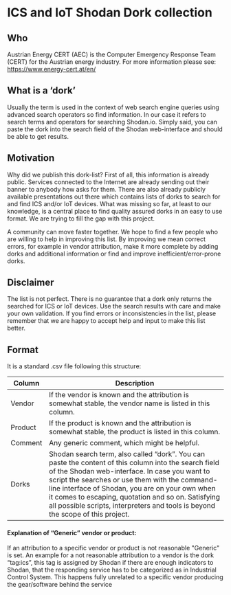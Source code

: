 # ICS and IoT Shodan Dork collection

## Who
Austrian Energy CERT (AEC) is the Computer Emergency Response Team (CERT) for the Austrian energy industry. For more information please see: https://www.energy-cert.at/en/

## What is a ‘dork’
Usually the term is used in the context of web search engine queries using advanced search operators so find information. In our case it refers to search terms and operators for searching Shodan.io. Simply said, you can paste the dork into	the search field of the Shodan web-interface and should be able to get results.

## Motivation
Why did we publish this dork-list?
First of all, this information is already public.
Services connected to the Internet are already sending out their banner to anybody how asks 	for them. There are also already publicly available presentations out there which contains lists of dorks to search for and find ICS and/or IoT devices. What was missing so far, at least to our	knowledge, is a central place to find quality assured dorks in an easy to use format. We are trying to fill the gap with this project.

A community can move faster together.
We hope to find a few people who are willing to help in improving this list. By improving we mean correct errors, for example in vendor attribution, make it more complete by adding dorks and additional information or find and improve inefficient/error-prone dorks.

## Disclaimer
The list is not perfect. There is no guarantee that a dork only returns the searched for ICS or IoT devices. Use the search results with care and make your own validation. If you find errors or inconsistencies in the list, please remember that we are happy to accept help and input to make this list better.

## Format
It is a standard .csv file following this structure:

Column | Description
------------ | -------------
Vendor | If the vendor is known and the attribution is somewhat stable, the vendor name is listed in this column.
Product | If the product is known and the attribution is somewhat stable, the product is listed in this column.
Comment | Any generic comment, which might be helpful.
Dorks | Shodan search term, also called “dork”. You can paste the content of this column into the search field of the Shodan web-interface. In case you want to script the searches or use them with the command-line interface of Shodan, you are on your own when it comes to escaping, quotation and so on. Satisfying all possible scripts, interpreters and tools is beyond the scope of this project.

#### Explanation of “Generic” vendor or product:
If an attribution to a specific vendor or product is not reasonable "Generic" is set. An example for a not reasonable attribution to a vendor is the dork “tag:ics”, this tag is assigned by Shodan if there are enough indicators to Shodan, that the responding service has to be categorized as in Industrial Control System. This happens fully unrelated to a specific vendor producing the gear/software behind the service
